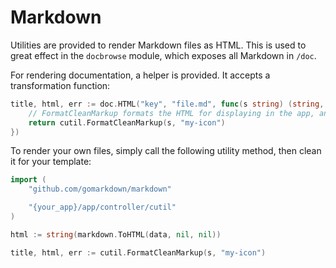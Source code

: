 # Markdown

Utilities are provided to render Markdown files as HTML. 
This is used to great effect in the `docbrowse` module, which exposes all Markdown in `/doc`.

For rendering documentation, a helper is provided. It accepts a transformation function:

```go
title, html, err := doc.HTML("key", "file.md", func(s string) (string, string, error) {
	// FormatCleanMarkup formats the HTML for displaying in the app, and inserts an optional icon 
	return cutil.FormatCleanMarkup(s, "my-icon")
})
```

To render your own files, simply call the following utility method, then clean it for your template:

```go
import (
	"github.com/gomarkdown/markdown"

	"{your_app}/app/controller/cutil"
)

html := string(markdown.ToHTML(data, nil, nil))

title, html, err := cutil.FormatCleanMarkup(s, "my-icon")
```

